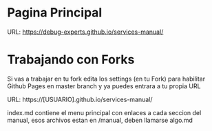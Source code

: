 # Pagina Principal

URL: https://debug-experts.github.io/services-manual/

# Trabajando con Forks

Si vas a trabajar en tu fork edita los settings (en tu Fork) para habilitar Github Pages en master branch y ya puedes entrara a tu propia URL

URL: https://[USUARIO].github.io/services-manual/

index.md contiene el menu principal con enlaces a cada seccion del manual, esos archivos estan en /manual, deben llamarse algo.md
